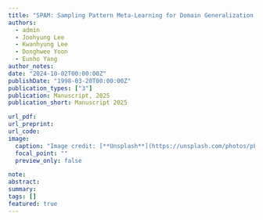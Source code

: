 ```yaml
---
title: "SPAM: Sampling Pattern Meta-Learning for Domain Generalization on Irregular Time Series"
authors:
  - admin
  - Joohyung Lee
  - Kwanhyung Lee
  - Donghwee Yoon
  - Eunho Yang
author_notes:
date: "2024-10-02T00:00:00Z"
publishDate: "1998-03-20T00:00:00Z"
publication_types: ["3"]
publication: Manuscript, 2025
publication_short: Manuscript 2025

url_pdf:
url_preprint:
url_code:
image:
  caption: "Image credit: [**Unsplash**](https://unsplash.com/photos/pLCdAaMFLTE)"
  focal_point: ""
  preview_only: false

note:
abstract:
summary:
tags: []
featured: true
---
```

